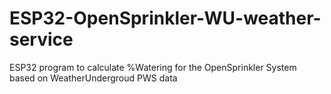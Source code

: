 # ESP32-OpenSprinkler-WU-weather-service
ESP32 program to calculate %Watering for the OpenSprinkler System based on WeatherUndergroud PWS data
